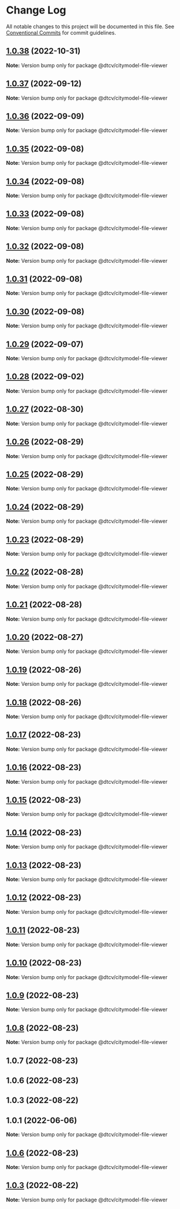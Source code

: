 # Change Log

All notable changes to this project will be documented in this file.
See [Conventional Commits](https://conventionalcommits.org) for commit guidelines.

## [1.0.38](https://github.com/paramountric/digitaltwincityviewer/compare/@dtcv/citymodel-file-viewer@1.0.37...@dtcv/citymodel-file-viewer@1.0.38) (2022-10-31)

**Note:** Version bump only for package @dtcv/citymodel-file-viewer





## [1.0.37](https://github.com/paramountric/digitaltwincityviewer/compare/@dtcv/citymodel-file-viewer@1.0.36...@dtcv/citymodel-file-viewer@1.0.37) (2022-09-12)

**Note:** Version bump only for package @dtcv/citymodel-file-viewer





## [1.0.36](https://github.com/paramountric/digitaltwincityviewer/compare/@dtcv/citymodel-file-viewer@1.0.35...@dtcv/citymodel-file-viewer@1.0.36) (2022-09-09)

**Note:** Version bump only for package @dtcv/citymodel-file-viewer





## [1.0.35](https://github.com/paramountric/digitaltwincityviewer/compare/@dtcv/citymodel-file-viewer@1.0.34...@dtcv/citymodel-file-viewer@1.0.35) (2022-09-08)

**Note:** Version bump only for package @dtcv/citymodel-file-viewer





## [1.0.34](https://github.com/paramountric/digitaltwincityviewer/compare/@dtcv/citymodel-file-viewer@1.0.33...@dtcv/citymodel-file-viewer@1.0.34) (2022-09-08)

**Note:** Version bump only for package @dtcv/citymodel-file-viewer





## [1.0.33](https://github.com/paramountric/digitaltwincityviewer/compare/@dtcv/citymodel-file-viewer@1.0.32...@dtcv/citymodel-file-viewer@1.0.33) (2022-09-08)

**Note:** Version bump only for package @dtcv/citymodel-file-viewer





## [1.0.32](https://github.com/paramountric/digitaltwincityviewer/compare/@dtcv/citymodel-file-viewer@1.0.31...@dtcv/citymodel-file-viewer@1.0.32) (2022-09-08)

**Note:** Version bump only for package @dtcv/citymodel-file-viewer





## [1.0.31](https://github.com/paramountric/digitaltwincityviewer/compare/@dtcv/citymodel-file-viewer@1.0.30...@dtcv/citymodel-file-viewer@1.0.31) (2022-09-08)

**Note:** Version bump only for package @dtcv/citymodel-file-viewer





## [1.0.30](https://github.com/paramountric/digitaltwincityviewer/compare/@dtcv/citymodel-file-viewer@1.0.29...@dtcv/citymodel-file-viewer@1.0.30) (2022-09-08)

**Note:** Version bump only for package @dtcv/citymodel-file-viewer





## [1.0.29](https://github.com/paramountric/digitaltwincityviewer/compare/@dtcv/citymodel-file-viewer@1.0.28...@dtcv/citymodel-file-viewer@1.0.29) (2022-09-07)

**Note:** Version bump only for package @dtcv/citymodel-file-viewer





## [1.0.28](https://github.com/paramountric/digitaltwincityviewer/compare/@dtcv/citymodel-file-viewer@1.0.27...@dtcv/citymodel-file-viewer@1.0.28) (2022-09-02)

**Note:** Version bump only for package @dtcv/citymodel-file-viewer





## [1.0.27](https://github.com/paramountric/digitaltwincityviewer/compare/@dtcv/citymodel-file-viewer@1.0.26...@dtcv/citymodel-file-viewer@1.0.27) (2022-08-30)

**Note:** Version bump only for package @dtcv/citymodel-file-viewer





## [1.0.26](https://github.com/paramountric/digitaltwincityviewer/compare/@dtcv/citymodel-file-viewer@1.0.25...@dtcv/citymodel-file-viewer@1.0.26) (2022-08-29)

**Note:** Version bump only for package @dtcv/citymodel-file-viewer





## [1.0.25](https://github.com/paramountric/digitaltwincityviewer/compare/@dtcv/citymodel-file-viewer@1.0.24...@dtcv/citymodel-file-viewer@1.0.25) (2022-08-29)

**Note:** Version bump only for package @dtcv/citymodel-file-viewer





## [1.0.24](https://github.com/paramountric/digitaltwincityviewer/compare/@dtcv/citymodel-file-viewer@1.0.23...@dtcv/citymodel-file-viewer@1.0.24) (2022-08-29)

**Note:** Version bump only for package @dtcv/citymodel-file-viewer





## [1.0.23](https://github.com/paramountric/digitaltwincityviewer/compare/@dtcv/citymodel-file-viewer@1.0.22...@dtcv/citymodel-file-viewer@1.0.23) (2022-08-29)

**Note:** Version bump only for package @dtcv/citymodel-file-viewer





## [1.0.22](https://github.com/paramountric/digitaltwincityviewer/compare/@dtcv/citymodel-file-viewer@1.0.21...@dtcv/citymodel-file-viewer@1.0.22) (2022-08-28)

**Note:** Version bump only for package @dtcv/citymodel-file-viewer





## [1.0.21](https://github.com/paramountric/digitaltwincityviewer/compare/@dtcv/citymodel-file-viewer@1.0.20...@dtcv/citymodel-file-viewer@1.0.21) (2022-08-28)

**Note:** Version bump only for package @dtcv/citymodel-file-viewer





## [1.0.20](https://github.com/paramountric/digitaltwincityviewer/compare/@dtcv/citymodel-file-viewer@1.0.19...@dtcv/citymodel-file-viewer@1.0.20) (2022-08-27)

**Note:** Version bump only for package @dtcv/citymodel-file-viewer





## [1.0.19](https://github.com/paramountric/digitaltwincityviewer/compare/@dtcv/citymodel-file-viewer@1.0.18...@dtcv/citymodel-file-viewer@1.0.19) (2022-08-26)

**Note:** Version bump only for package @dtcv/citymodel-file-viewer





## [1.0.18](https://github.com/paramountric/digitaltwincityviewer/compare/@dtcv/citymodel-file-viewer@1.0.17...@dtcv/citymodel-file-viewer@1.0.18) (2022-08-26)

**Note:** Version bump only for package @dtcv/citymodel-file-viewer





## [1.0.17](https://github.com/paramountric/digitaltwincityviewer/compare/@dtcv/citymodel-file-viewer@1.0.16...@dtcv/citymodel-file-viewer@1.0.17) (2022-08-23)

**Note:** Version bump only for package @dtcv/citymodel-file-viewer





## [1.0.16](https://github.com/paramountric/digitaltwincityviewer/compare/@dtcv/citymodel-file-viewer@1.0.15...@dtcv/citymodel-file-viewer@1.0.16) (2022-08-23)

**Note:** Version bump only for package @dtcv/citymodel-file-viewer





## [1.0.15](https://github.com/paramountric/digitaltwincityviewer/compare/@dtcv/citymodel-file-viewer@1.0.14...@dtcv/citymodel-file-viewer@1.0.15) (2022-08-23)

**Note:** Version bump only for package @dtcv/citymodel-file-viewer





## [1.0.14](https://github.com/paramountric/digitaltwincityviewer/compare/@dtcv/citymodel-file-viewer@1.0.13...@dtcv/citymodel-file-viewer@1.0.14) (2022-08-23)

**Note:** Version bump only for package @dtcv/citymodel-file-viewer





## [1.0.13](https://github.com/paramountric/digitaltwincityviewer/compare/@dtcv/citymodel-file-viewer@1.0.12...@dtcv/citymodel-file-viewer@1.0.13) (2022-08-23)

**Note:** Version bump only for package @dtcv/citymodel-file-viewer





## [1.0.12](https://github.com/paramountric/digitaltwincityviewer/compare/@dtcv/citymodel-file-viewer@1.0.11...@dtcv/citymodel-file-viewer@1.0.12) (2022-08-23)

**Note:** Version bump only for package @dtcv/citymodel-file-viewer





## [1.0.11](https://github.com/paramountric/digitaltwincityviewer/compare/@dtcv/citymodel-file-viewer@1.0.10...@dtcv/citymodel-file-viewer@1.0.11) (2022-08-23)

**Note:** Version bump only for package @dtcv/citymodel-file-viewer





## [1.0.10](https://github.com/paramountric/digitaltwincityviewer/compare/@dtcv/citymodel-file-viewer@1.0.9...@dtcv/citymodel-file-viewer@1.0.10) (2022-08-23)

**Note:** Version bump only for package @dtcv/citymodel-file-viewer





## [1.0.9](https://github.com/paramountric/digitaltwincityviewer/compare/@dtcv/citymodel-file-viewer@1.0.8...@dtcv/citymodel-file-viewer@1.0.9) (2022-08-23)

**Note:** Version bump only for package @dtcv/citymodel-file-viewer





## [1.0.8](https://github.com/paramountric/digitaltwincityviewer/compare/@dtcv/citymodel-file-viewer@1.0.7...@dtcv/citymodel-file-viewer@1.0.8) (2022-08-23)

**Note:** Version bump only for package @dtcv/citymodel-file-viewer





## 1.0.7 (2022-08-23)



## 1.0.6 (2022-08-23)



## 1.0.3 (2022-08-22)



## 1.0.1 (2022-06-06)

**Note:** Version bump only for package @dtcv/citymodel-file-viewer





## [1.0.6](https://github.com/paramountric/digitaltwincityviewer/compare/v1.0.5...v1.0.6) (2022-08-23)

**Note:** Version bump only for package @dtcv/citymodel-file-viewer





## [1.0.3](https://github.com/paramountric/digitaltwincityviewer/compare/v1.0.2...v1.0.3) (2022-08-22)

**Note:** Version bump only for package @dtcv/citymodel-file-viewer
